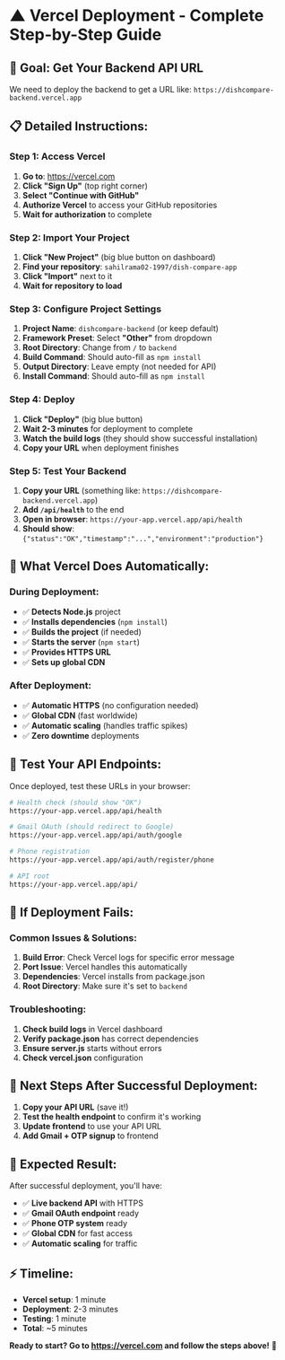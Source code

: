 # ▲ Vercel Deployment - Complete Step-by-Step Guide

## **🎯 Goal: Get Your Backend API URL**
We need to deploy the backend to get a URL like: `https://dishcompare-backend.vercel.app`

## **📋 Detailed Instructions:**

### **Step 1: Access Vercel**
1. **Go to**: https://vercel.com
2. **Click "Sign Up"** (top right corner)
3. **Select "Continue with GitHub"**
4. **Authorize Vercel** to access your GitHub repositories
5. **Wait for authorization** to complete

### **Step 2: Import Your Project**
1. **Click "New Project"** (big blue button on dashboard)
2. **Find your repository**: `sahilrama02-1997/dish-compare-app`
3. **Click "Import"** next to it
4. **Wait for repository to load**

### **Step 3: Configure Project Settings**
1. **Project Name**: `dishcompare-backend` (or keep default)
2. **Framework Preset**: Select **"Other"** from dropdown
3. **Root Directory**: Change from `/` to `backend`
4. **Build Command**: Should auto-fill as `npm install`
5. **Output Directory**: Leave empty (not needed for API)
6. **Install Command**: Should auto-fill as `npm install`

### **Step 4: Deploy**
1. **Click "Deploy"** (big blue button)
2. **Wait 2-3 minutes** for deployment to complete
3. **Watch the build logs** (they should show successful installation)
4. **Copy your URL** when deployment finishes

### **Step 5: Test Your Backend**
1. **Copy your URL** (something like: `https://dishcompare-backend.vercel.app`)
2. **Add `/api/health`** to the end
3. **Open in browser**: `https://your-app.vercel.app/api/health`
4. **Should show**: `{"status":"OK","timestamp":"...","environment":"production"}`

## **🔧 What Vercel Does Automatically:**

### **During Deployment:**
- ✅ **Detects Node.js** project
- ✅ **Installs dependencies** (`npm install`)
- ✅ **Builds the project** (if needed)
- ✅ **Starts the server** (`npm start`)
- ✅ **Provides HTTPS URL**
- ✅ **Sets up global CDN**

### **After Deployment:**
- ✅ **Automatic HTTPS** (no configuration needed)
- ✅ **Global CDN** (fast worldwide)
- ✅ **Automatic scaling** (handles traffic spikes)
- ✅ **Zero downtime** deployments

## **📱 Test Your API Endpoints:**

Once deployed, test these URLs in your browser:

```bash
# Health check (should show "OK")
https://your-app.vercel.app/api/health

# Gmail OAuth (should redirect to Google)
https://your-app.vercel.app/api/auth/google

# Phone registration
https://your-app.vercel.app/api/auth/register/phone

# API root
https://your-app.vercel.app/api/
```

## **🚨 If Deployment Fails:**

### **Common Issues & Solutions:**
1. **Build Error**: Check Vercel logs for specific error message
2. **Port Issue**: Vercel handles this automatically
3. **Dependencies**: Vercel installs from package.json
4. **Root Directory**: Make sure it's set to `backend`

### **Troubleshooting:**
1. **Check build logs** in Vercel dashboard
2. **Verify package.json** has correct dependencies
3. **Ensure server.js** starts without errors
4. **Check vercel.json** configuration

## **🎯 Next Steps After Successful Deployment:**

1. **Copy your API URL** (save it!)
2. **Test the health endpoint** to confirm it's working
3. **Update frontend** to use your API URL
4. **Add Gmail + OTP signup** to frontend

## **📱 Expected Result:**

After successful deployment, you'll have:
- ✅ **Live backend API** with HTTPS
- ✅ **Gmail OAuth endpoint** ready
- ✅ **Phone OTP system** ready
- ✅ **Global CDN** for fast access
- ✅ **Automatic scaling** for traffic

## **⚡ Timeline:**
- **Vercel setup**: 1 minute
- **Deployment**: 2-3 minutes
- **Testing**: 1 minute
- **Total**: ~5 minutes

**Ready to start? Go to https://vercel.com and follow the steps above!** 🚀
